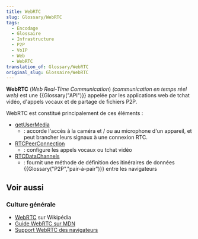 ```yaml
---
title: WebRTC
slug: Glossary/WebRTC
tags:
  - Encodage
  - Glossaire
  - Infrastructure
  - P2P
  - VoIP
  - Web
  - WebRTC
translation_of: Glossary/WebRTC
original_slug: Glossaire/WebRTC
---
```


**WebRTC** (_Web Real-Time Communication_) _(communication en temps réel web)_ est une {{Glossary("API")}} appelée par les applications web de tchat vidéo, d'appels vocaux et de partage de fichiers P2P.

WebRTC est constitué principalement de ces éléments :

- [getUserMedia](/fr/docs/NavigatorUserMedia.getUserMedia)
  - : accorde l'accès à la caméra et / ou au microphone d'un appareil, et peut brancher leurs signaux à une connexion RTC.
- [RTCPeerConnection](/fr/docs/Web/API/RTCPeerConnection)
  - : configure les appels vocaux ou tchat vidéo
- [RTCDataChannels](/fr/docs/Web/API/RTCDataChannel)
  - : fournit une méthode de définition des itinéraires de données {{Glossary("P2P","pair-à-pair")}} entre les navigateurs

## Voir aussi

### Culture générale

- [WebRTC](https://fr.wikipedia.org/wiki/WebRTC) sur Wikipédia
- [Guide WebRTC sur MDN](/fr/docs/Web/Guide/API/WebRTC)
- [Support WebRTC des navigateurs](http://caniuse.com/#feat=rtcpeerconnection)
